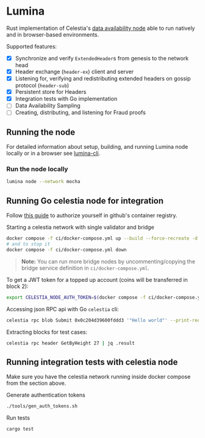 # Lumina

Rust implementation of Celestia's [data availability node](https://github.com/celestiaorg/celestia-node) able to run natively and in browser-based environments.

Supported features:
- [x] Synchronize and verify `ExtendedHeader`s from genesis to the network head
- [x] Header exchange (`header-ex`) client and server
- [x] Listening for, verifying and redistributing extended headers on gossip protocol (`header-sub`)
- [x] Persistent store for Headers
- [x] Integration tests with Go implementation
- [ ] Data Availability Sampling
- [ ] Creating, distributing, and listening for Fraud proofs

## Running the node

For detailed information about setup, building, and running Lumina node locally or in a browser see [lumina-cli](cli/README.md).

### Run the node locally
```bash
lumina node --network mocha
```

## Running Go celestia node for integration

Follow [this guide](https://docs.github.com/en/packages/working-with-a-github-packages-registry/working-with-the-container-registry#authenticating-with-a-personal-access-token-classic)
to authorize yourself in github's container registry.

Starting a celestia network with single validator and bridge
```bash
docker compose -f ci/docker-compose.yml up --build --force-recreate -d
# and to stop it
docker compose -f ci/docker-compose.yml down
```
> **Note:**
> You can run more bridge nodes by uncommenting/copying the bridge service definition in `ci/docker-compose.yml`.

To get a JWT token for a topped up account (coins will be transferred in block 2):
```bash
export CELESTIA_NODE_AUTH_TOKEN=$(docker compose -f ci/docker-compose.yml exec bridge-0 celestia bridge auth admin --p2p.network private)
```

Accessing json RPC api with Go `celestia` cli:
```bash
celestia rpc blob Submit 0x0c204d39600fddd3 '"Hello world"' --print-request
```

Extracting blocks for test cases:
```bash
celestia rpc header GetByHeight 27 | jq .result
```

## Running integration tests with celestia node

Make sure you have the celestia network running inside docker compose from the section above.

Generate authentication tokens
```bash
./tools/gen_auth_tokens.sh
```

Run tests
```bash
cargo test
```
